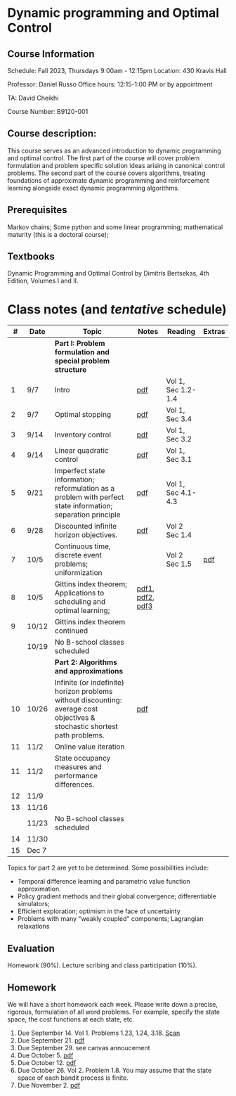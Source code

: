 # Dynamic programming and Optimal Control  

## Course Information
Schedule: Fall 2023, Thursdays 9:00am - 12:15pm
Location: 430 Kravis Hall

Professor: Daniel Russo
Office hours: 12:15-1:00 PM or by appointment 

TA: David Cheikhi

Course Number: B9120-001

## Course description:

This course serves as an advanced introduction to dynamic programming and optimal control. The first part of the course will cover  problem formulation and problem specific solution ideas arising in canonical control problems. The second part of the course covers algorithms, treating foundations of approximate dynamic programming and reinforcement learning alongside exact dynamic programming algorithms. 

## Prerequisites
Markov chains; Some python and some linear programming; mathematical maturity (this is a doctoral course); 

## Textbooks
Dynamic Programming and Optimal Control by Dimitris Bertsekas, 4th Edition, Volumes I and II. 



# Class notes (and *tentative* schedule) 

| # | Date  | Topic  | Notes| Reading| Extras| 
|-|-|-|-|-|-|
| | | **Part I: Problem formulation and special problem structure** |  |  |
| 1 | 9/7 | Intro  | [pdf](Notes/1A-Intro.pdf)   |  Vol 1, Sec 1.2-1.4
| 2 | 9/7 | Optimal stopping  | [pdf](Notes/1B-Optimal-Stopping.pdf)  | Vol 1, Sec 3.4  | | 
| 3 | 9/14 | Inventory control  | [pdf](Notes/2A-Inventory-Control.pdf)  | Vol 1, Sec 3.2  |  
| 4 | 9/14 | Linear quadratic control  | [pdf](Notes/2B-Linear-Quadratic-Control.pdf) | Vol 1, Sec 3.1  |  
| 5 | 9/21| Imperfect state information; reformulation as a problem with perfect state information; separation principle  | [pdf](Notes/3-Partial-Observability.pdf) |  Vol 1, Sec 4.1-4.3
|6 | 9/28| Discounted infinite horizon objectives. |  [pdf](Notes/4-discounting.pdf) | Vol 2 Sec 1.4
|7 | 10/5| Continuous time, discrete event problems; uniformization| |Vol 2 Sec 1.5 | [pdf](Notes/5A-Continuous-Time-Discrete-Event.pdf)
|8|  10/5| Gittins index theorem; Applications to scheduling and optimal learning; | [pdf1](Notes/5B-Gittins.pdf), [pdf2](Notes/5B-priority-policies.pdf), [pdf3](Notes/5B-Tsitsiklis-short-proof.pdf)| 
|9|  10/12| Gittins index theorem continued|   | 
| | 10/19| No B-school classes scheduled|  | | 
| | | **Part 2: Algorithms and approximations** |  |  |
|10| 10/26| Infinite (or indefinite) horizon problems without discounting: average cost objectives & stochastic shortest path problems. | [pdf](Notes/7A-IndefiniteHorizon.pdf)
|11| 11/2 |   Online value iteration 
|11| 11/2| State occupancy measures and performance differences. |
|12| 11/9 |  
|13| 11/16 |  
| | 11/23|  No B-school classes scheduled |  | 
|14| 11/30 | 
|15| Dec 7| 

Topics for part 2 are yet to be determined. Some possibilities include:

- Temporal difference learning and parametric value function approximation. 
- Policy gradient methods and their global convergence; differentiable simulators; 
- Efficient exploration; optimism in the face of uncertainty
-  Problems with many "weakly coupled" components;  Lagrangian relaxations


## Evaluation
Homework (90%). Lecture scribing and class participation (10%). 

## Homework 
We will have a short homework each week. Please write down a precise, rigorous, formulation of all word problems. For example, specify the state space, the cost functions at each state, etc. 

1. Due September 14. Vol 1. Problems 1.23, 1.24, 3.18. [Scan](HW/hw1_scan.pdf)
2. Due September 21. [pdf](HW/hw2.pdf)
3. Due September 29. see canvas annoucement
4. Due October 5. [pdf](HW/hw4.pdf)
5. Due October 12. [pdf](HW/hw5.pdf)
6. Due October 26. Vol 2. Problem 1.8. You may assume that the state space of each bandit process is finite. 
7. Due November 2. [pdf](HW/hw7.pdf)




